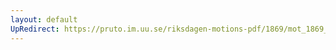 ```yaml
---
layout: default
UpRedirect: https://pruto.im.uu.se/riksdagen-motions-pdf/1869/mot_1869__ak__166/mot_1869__ak__166-001.pdf
---
```

